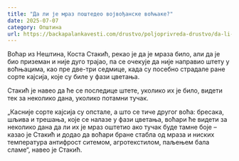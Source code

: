 ```yaml
---
title: "Да ли је мраз поштедео војвођанске воћњаке?"
date: 2025-07-07
category: Општина
url: https://backapalankavesti.com/drustvo/poljoprivreda-drustvo/da-li-je-mraz-postedeo-vojvodjanske-vocnjake/
---
```


Воћар из Нештина, Коста Стакић, рекао је да је мраза било, али да је био приземан и није дуго трајао, па се очекује да није направио штету у воћњацима, као пре две-три седмице, када су посебно страдале ране сорте кајсија, које су биле у фази цветања.

Стакић је навео да ће се последице штете, уколико их је било, видети тек за неколико дана, уколико потамни тучак.

„Касније сорте кајсија су опстале, а што се тиче другог воћа: бресака, шљива и трешања, које се налазе у фази цветања, воћари ће видети за неколико дана да ли их је мраз оштетио ако тучак буде тамне боје – казао је Стакић и додао да воћари бране стабла од мраза и ниских температура антифрост ситемом, агротекстилом, паљењем бала сламе“, навео је Стакић.
